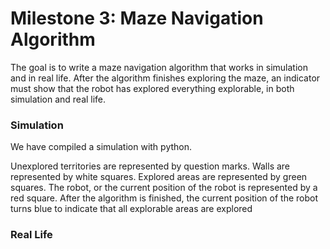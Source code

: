 
# Milestone 3: Maze Navigation Algorithm
The goal is to write a maze navigation algorithm that works in simulation and in real life. After the algorithm finishes exploring the maze, an indicator must show that the robot has explored everything explorable, in both simulation and real life. 


### Simulation
We have compiled a simulation with python. 

Unexplored territories are represented by question marks. Walls are represented by white squares. Explored areas are represented by green squares. The robot, or the current position of the robot is represented by a red square. After the algorithm is finished, the current position of the robot turns blue to indicate that all explorable areas are explored


### Real Life
